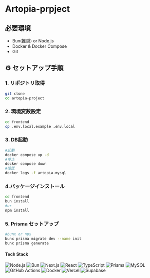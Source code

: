 # Artopia-prpject

## 必要環境

- Bun(推奨) or Node.js
- Docker & Docker Compose
- Git

## ⚙️ セットアップ手順

### 1. リポジトリ取得

```bash
git clone
cd artopia-project
```

### 2. 環境変数設定

```bash
cd frontend
cp .env.local.example .env.local
```

### 3. DB起動

```bash
#起動
docker compose up -d
#停止
docker compose down
#確認
docker logs -f artopia-mysql
```

### 4.パッケージインストール

```bash
cd frontend
bun install
#or
npm install
```

### 5. Prisma セットアップ

```bash
#bunx or npx
bunx prisma migrate dev --name init
bunx prisma generate
```
#### Tech Stack
![Node.js](https://img.shields.io/badge/Node.js-339933?logo=node.js&logoColor=white)
![Bun](https://img.shields.io/badge/Bun-000000?logo=bun&logoColor=white)
![Next.js](https://img.shields.io/badge/Next.js-000000?logo=next.js&logoColor=white)
![React](https://img.shields.io/badge/React-61DAFB?logo=react&logoColor=black)
![TypeScript](https://img.shields.io/badge/TypeScript-3178C6?logo=typescript&logoColor=white)
![Prisma](https://img.shields.io/badge/Prisma-2D3748?logo=prisma&logoColor=white)
![MySQL](https://img.shields.io/badge/MySQL-4479A1?logo=mysql&logoColor=white)
![GitHub Actions](https://img.shields.io/badge/GitHub%20Actions-2088FF?logo=github-actions&logoColor=white)
![Docker](https://img.shields.io/badge/Docker-2496ED?logo=docker&logoColor=white)
![Vercel](https://img.shields.io/badge/Vercel-000000?logo=vercel&logoColor=white)
![Supabase](https://img.shields.io/badge/Supabase-3ECF8E?logo=supabase&logoColor=white)
